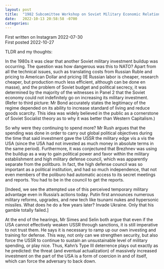```yaml
---
layout: post
title:  "1982 Subcomittee Workshop on Soviet Military Economic Relations"
date:   2022-10-13 20:58:58 -0700
categories: 
---
```

First written on Instagram 2022-07-30  
First posted 2022-10-27

TLDR and my thoughts: 

In the 1980s it was clear that another Soviet military investment buildup was occurring. The question was how dangerous was this to NATO? Apart from all the technical issues, such as translating costs from Russian Ruble and pricing to American Dollar and pricing (IE Russian labor is cheaper, research cheaper, but production much less efficient, although can be done en masse), and the problem of Soviet budget and political secrecy, it was determined by the majority of the witnesses in Panel 2 that the Soviet economy could not indefinitely go on increasing its military investment. (Refer to third picture: Mr Bond accurately states the legitimacy of the regime depended on its ability to increase standard of living and reduce goods scarcity. This idea was widely believed in the public as a cornerstone of Soviet Socialist theory as to why it was better than Western Capitalism.)

So why were they continuing to spend more? Mr Rush argues that the spending was done in order to carry out global political objectives during the time that said investment gave the USSR the military edge vis a vis the USA (since the USA had not invested as much money in absolute terms in the same period). Furthermore, it was conjectured that Brezhnev was using the buildup as a way to gain political power and favor within the military establishment and high military defense council, which was apparently separate from the politburo. In fact, the high defense council was so important as a political institution, and had so much independence, that not even members of the poliburo had automatic access to its secret meetings and reports. You had to be in the council to get the reports. 

[Indeed, we see the attempted use of this perceived temporary military advantage even in Russia’s actions today. Putin first announces numerous military reforms, upgrades, and new tech like tsunami nukes and hypersonic missiles. What does he do a few years later? Invade Ukraine. Only that his gamble totally failed.]

At the end of the hearings, Mr Simes and Selin both argue that even if the USA cannot effectively weaken USSR through sanctions, it is still imperative to not trust them. He says it is necessary to ramp up our own investing and training for defense. This way, not only can we strengthen security, but also force the USSR to continue to sustain an unsustainable level of military spending, or play nice. Thus, Kahn’s Type III deterrence plays out exactly as he predicted: the threat (and eventual actualization) of massively increased investment on the part of the USA is a form of coercion in and of itself, which can force the adversary to back down.